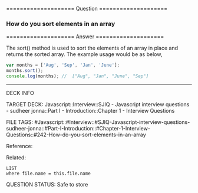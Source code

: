 ==================== Question ====================  

### How do you sort elements in an array  

==================== Answer ====================  

The sort() method is used to sort the elements of an array in place and returns
the sorted array. The example usage would be as below,

```javascript
var months = ['Aug', 'Sep', 'Jan', 'June'];
months.sort();
console.log(months); //  ["Aug", "Jan", "June", "Sep"]
```

---

DECK INFO

TARGET DECK: Javascript::Interview::SJIQ - Javascript interview questions -
sudheer jonna::Part I - Introduction::Chapter 1 - Interview Questions

FILE TAGS:
#Javascript::#Interview::#SJIQ-Javascript-interview-questions-sudheer-jonna::#Part-I-Introduction::#Chapter-1-Interview-Questions::#242-How-do-you-sort-elements-in-an-array

Reference:

Related:

```dataview
LIST
where file.name = this.file.name
```

QUESTION STATUS: Safe to store
